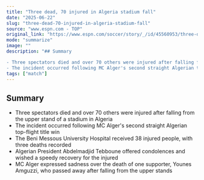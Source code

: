 ```yaml
---
title: "Three dead, 70 injured in Algeria stadium fall"
date: "2025-06-22"
slug: "three-dead-70-injured-in-algeria-stadium-fall"
source: "www.espn.com - TOP"
original_link: "https://www.espn.com/soccer/story/_/id/45560953/three-dead-70-injured-algeria-stadium-fall"
mode: "summarize"
image: ""
description: "## Summary

- Three spectators died and over 70 others were injured after falling from the upper stand of a stadium in Algeria
- The incident occurred following MC Alger's second straight Algerian top"
tags: ["match"]
---
```


## Summary

- Three spectators died and over 70 others were injured after falling from the upper stand of a stadium in Algeria
- The incident occurred following MC Alger's second straight Algerian top-flight title win
- The Beni Messous University Hospital received 38 injured people, with three deaths recorded
- Algerian President Abdelmadjid Tebboune offered condolences and wished a speedy recovery for the injured
- MC Alger expressed sadness over the death of one supporter, Younes Amguzzi, who passed away after falling from the upper stands